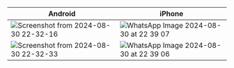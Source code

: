 | Android | iPhone |
|---------|--------|
| ![Screenshot from 2024-08-30 22-32-16](https://github.com/user-attachments/assets/96764ccf-d751-4f3f-96b9-e05b0cf043c6) | ![WhatsApp Image 2024-08-30 at 22 39 07](https://github.com/user-attachments/assets/20fca722-e3bb-47ac-95db-55138ae011e5) |
| ![Screenshot from 2024-08-30 22-32-33](https://github.com/user-attachments/assets/8012bd6f-f3e8-41ff-aea5-20b83b34006c) | ![WhatsApp Image 2024-08-30 at 22 39 06](https://github.com/user-attachments/assets/3f677744-c686-4a5c-9768-12f654b85547) |

